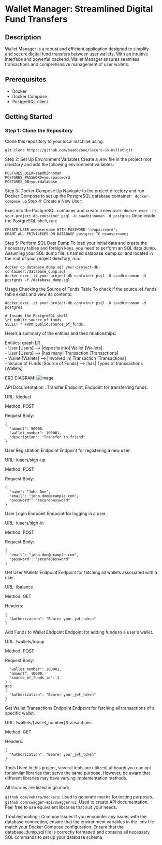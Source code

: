# Wallet Manager: Streamlined Digital Fund Transfers  

## Description
Wallet Manager is a robust and efficient application designed to simplify and secure digital fund transfers between user wallets. With an intuitive interface and powerful backend, Wallet Manager ensures seamless transactions and comprehensive management of user wallets.
 
## Prerequisites    
- Docker  
- Docker Compose 
- PostgreSQL client

## Getting Started
 
### Step 1: Clone the Repository
Clone this repository to your local machine using:
```
git clone https://github.com/saadozone/Secure-Go-Wallet.git
``` 
Step 2: Set Up Environment Variables
Create a .env file in the project root directory and add the following environment variables:
```
POSTGRES_USER=saadbinnoman
POSTGRES_PASSWORD=yourpassword
POSTGRES_DB=yourdatabase
```
Step 3: Docker Compose Up
Navigate to the project directory and run Docker Compose to set up the PostgreSQL database container:
``` docker-compose up```
Step 4: Create a New User:

Exec into the PostgreSQL container and create a new user:
```docker exec -it your-project-db-container psql -U saadbinnoman -d postgres```
Once inside the PostgreSQL shell, run:
```
CREATE USER newusername WITH PASSWORD 'newpassword';
GRANT ALL PRIVILEGES ON DATABASE postgres TO newusername;
```
Step 5: Perform SQL Data Dump
To load your initial data and create the necessary tables and foreign keys, you need to perform an SQL data dump. Assuming your SQL dump file is named database_dump.sql and located in the root of your project directory, run:
```
docker cp database_dump.sql your-project-db-container:/database_dump.sql
docker exec -it your-project-db-container psql -U saadbinnoman -d postgres -f /database_dump.sql
```
Usage
Checking the Source of Funds Table
To check if the source_of_funds table exists and view its contents:
```
docker exec -it your-project-db-container psql -U saadbinnoman -d postgres

# Inside the PostgreSQL shell
\dt public.source_of_funds
SELECT * FROM public.source_of_funds;

```
Here’s a summary of the entities and their relationships:

Entities:
graph LR          
    - User [Users] --> |deposits into| Wallet [Wallets]                        
    -  User [Users] --> |has many| Transaction [Transactions]                    
    - Wallet [Wallets] --> |involved in| Transaction [Transactions]                    
    - Source of Funds [Source of Funds] --> |has| Types of transsactions [Wallets]                    

ERD DIAGRAM:
![image](https://github.com/saadozone/gin-gorm-rest/assets/125872373/3d43f82c-eaac-439f-8e54-aafda33511e6)

API Documentation :
Transfer Endpoint, 
Endpoint for transferring funds.

URL: /deduct

Method: POST

Request Body:
```
{
  "amount": 50000,
  "wallet_number": 100001,
  "description": "Transfer to friend"
}
```
User Registration Endpoint
Endpoint for registering a new user.

URL: /users/sign-up

Method: POST

Request Body:
```
{
  "name": "John Doe",
  "email": "john.doe@example.com",
  "password": "securepassword"
}
```
User Login Endpoint
Endpoint for logging in a user.

URL: /users/sign-in

Method: POST

Request Body:
```
{
  "email": "john.doe@example.com",
  "password": "securepassword"
}
```
Get User Wallets Endpoint
Endpoint for fetching all wallets associated with a user.

URL: /balance

Method: GET

Headers:
```
{
  "Authorization": "Bearer your_jwt_token"
}
```
Add Funds to Wallet Endpoint
Endpoint for adding funds to a user's wallet.

URL: /wallets/topup

Method: POST

Request Body:
```{
  "wallet_number": 100001,
  "amount": 10000,
  "source_of_funds_id": 1
}
and 
{
  "Authorization": "Bearer your_jwt_token"
}
```
Get Wallet Transactions Endpoint
Endpoint for fetching all transactions of a specific wallet.

URL: /wallets/{wallet_number}/transactions

Method: GET

Headers:
```
{
  "Authorization": "Bearer your_jwt_token"
}
```
Tools Used
In this project, several tools are utilized, although you can opt for similar libraries that serve the same purpose. However, be aware that different libraries may have varying implementation methods.

All libraries are listed in go.mod:

```github.com/vektra/mockery```: Used to generate mocks for testing purposes.
```github.com/swagger-api/swagger-ui```: Used to create API documentation.
Feel free to use equivalent libraries that suit your needs.


Troubleshooting :
Common Issues
If you encounter any issues with the database connection, ensure that the environment variables in the .env file match your Docker Compose configuration.
Ensure that the database_dump.sql file is correctly formatted and contains all necessary SQL commands to set up your database schema
